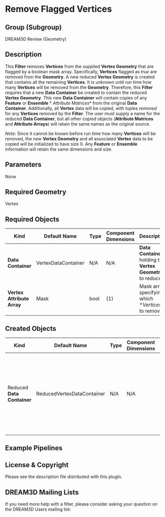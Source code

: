 # Remove Flagged Vertices

## Group (Subgroup) ##

DREAM3D Review (Geometry)

## Description ##

This **Filter** removes **Vertices** from the supplied **Vertex Geometry** that are flagged by a boolean mask array.
Specifically, **Vertices** flagged as _true_ are removed from the **Geometry**. A new reduced **Vertex Geometry** is
created that contains all the remaining **Vertices**. It is unknown until run time how many **Vertices** will be removed
from the **Geometry**. Therefore, this **Filter** requires that a new **Data Container** be created to contain the
reduced **Vertex Geometry**. This new **Data Container** will contain copies of any **Feature** or **Ensemble** *
*Attribute Matrices** from the original **Data Container**. Additionally, all **Vertex** data will be copied, with
tuples _removed_ for any **Vertices** removed by the **Filter**. The user must supply a name for the reduced **Data
Container**, but all other copied objects (**Attribute Matrices** and **Attribute Arrays**) will retain the same names
as the original source.

_Note:_ Since it cannot be known before run time how many **Vertices** will be removed, the new **Vertex Geometry** and
all associated **Vertex** data to be copied will be initialized to have size 0. Any **Feature** or **Ensemble**
information will retain the same dimensions and size.

## Parameters ##

None

## Required Geometry ###

Vertex

## Required Objects ##

| Kind                       | Default Name        | Type | Component Dimensions | Description                                                  |
|----------------------------|---------------------|------|----------------------|--------------------------------------------------------------|
| **Data Container**         | VertexDataContainer | N/A  | N/A                  | **Data Container** holding the **Vertex Geometry** to reduce |
| **Vertex Attribute Array** | Mask                | bool | (1)                  | Mask array specifying which **Vertices* to remove            |

## Created Objects ##

| Kind                       | Default Name               | Type | Component Dimensions | Description                                                                                                               |
|----------------------------|----------------------------|------|----------------------|---------------------------------------------------------------------------------------------------------------------------|
| Reduced **Data Container** | ReducedVertexDataContainer | N/A  | N/A                  | **Data Container** holding the reduced **Vertex Geometry** and any copied **Attribute Matrices** and **Attribute Arrays** |

## Example Pipelines ##

## License & Copyright ##

Please see the description file distributed with this plugin.

## DREAM3D Mailing Lists ##

If you need more help with a filter, please consider asking your question on the DREAM3D Users mailing list:
